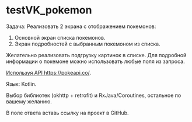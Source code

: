 # testVK_pokemon

<p class="question-text"><p>Задача: Реализовать 2 экрана с отображением покемонов:</p>

<ol>
	<li>Основной экран списка покемонов.</li>
	<li>Экран подробностей с выбранным покемоном из списка.</li>
</ol>

<p>Желательно реализовать подгрузку картинок в списке. Для подробной информации о покемоне можно использовать любые поля из запроса.</p>

<p><a href="https://pokeapi.co/">Используя API </a><a href="https://pokeapi.co/">https://pokeapi.co/</a>.</p>

<p>Язык: Kotlin.</p>

<p>Выбор библиотек (okhttp + retrofit) и RxJava/Coroutines, остальное по вашему желанию.</p>

<p>В поле ответа вставь ссылку на проект в GitHub.</p></p>

